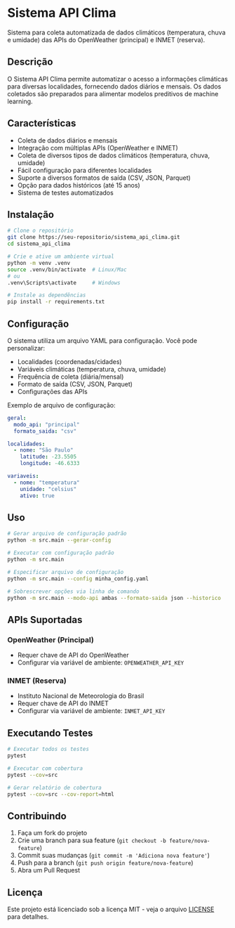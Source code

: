 # Sistema API Clima

Sistema para coleta automatizada de dados climáticos (temperatura, chuva e umidade) das APIs do OpenWeather (principal) e INMET (reserva).

## Descrição

O Sistema API Clima permite automatizar o acesso a informações climáticas para diversas localidades, fornecendo dados diários e mensais. Os dados coletados são preparados para alimentar modelos preditivos de machine learning.

## Características

- Coleta de dados diários e mensais
- Integração com múltiplas APIs (OpenWeather e INMET)
- Coleta de diversos tipos de dados climáticos (temperatura, chuva, umidade)
- Fácil configuração para diferentes localidades
- Suporte a diversos formatos de saída (CSV, JSON, Parquet)
- Opção para dados históricos (até 15 anos)
- Sistema de testes automatizados

## Instalação

```bash
# Clone o repositório
git clone https://seu-repositorio/sistema_api_clima.git
cd sistema_api_clima

# Crie e ative um ambiente virtual
python -m venv .venv
source .venv/bin/activate  # Linux/Mac
# ou
.venv\Scripts\activate     # Windows

# Instale as dependências
pip install -r requirements.txt
```

## Configuração

O sistema utiliza um arquivo YAML para configuração. Você pode personalizar:
- Localidades (coordenadas/cidades)
- Variáveis climáticas (temperatura, chuva, umidade)
- Frequência de coleta (diária/mensal)
- Formato de saída (CSV, JSON, Parquet)
- Configurações das APIs

Exemplo de arquivo de configuração:
```yaml
geral:
  modo_api: "principal"
  formato_saida: "csv"

localidades:
  - nome: "São Paulo"
    latitude: -23.5505
    longitude: -46.6333

variaveis:
  - nome: "temperatura"
    unidade: "celsius"
    ativo: true
```

## Uso

```bash
# Gerar arquivo de configuração padrão
python -m src.main --gerar-config

# Executar com configuração padrão
python -m src.main

# Especificar arquivo de configuração
python -m src.main --config minha_config.yaml

# Sobrescrever opções via linha de comando
python -m src.main --modo-api ambas --formato-saida json --historico
```

## APIs Suportadas

### OpenWeather (Principal)
- Requer chave de API do OpenWeather
- Configurar via variável de ambiente: `OPENWEATHER_API_KEY`

### INMET (Reserva)
- Instituto Nacional de Meteorologia do Brasil
- Requer chave de API do INMET
- Configurar via variável de ambiente: `INMET_API_KEY`

## Executando Testes

```bash
# Executar todos os testes
pytest

# Executar com cobertura
pytest --cov=src

# Gerar relatório de cobertura
pytest --cov=src --cov-report=html
```

## Contribuindo

1. Faça um fork do projeto
2. Crie uma branch para sua feature (`git checkout -b feature/nova-feature`)
3. Commit suas mudanças (`git commit -m 'Adiciona nova feature'`)
4. Push para a branch (`git push origin feature/nova-feature`)
5. Abra um Pull Request

## Licença

Este projeto está licenciado sob a licença MIT - veja o arquivo [LICENSE](LICENSE) para detalhes.